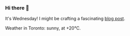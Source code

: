 ### Hi there :wave:

It's Wednesday! I might be crafting a fascinating [blog post](https://benjaminwuethrich.dev).

Weather in Toronto: sunny, at +20°C.
